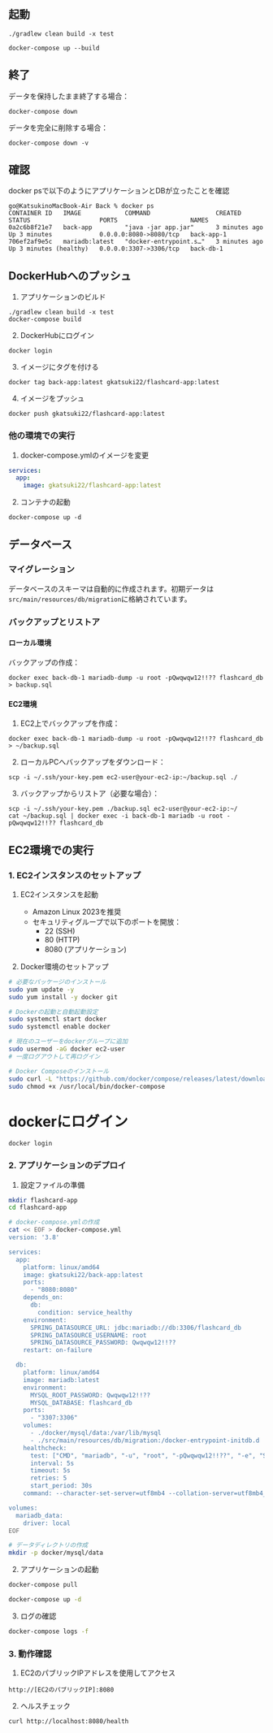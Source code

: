 ## 起動

`./gradlew clean build -x test`

`docker-compose up --build `

## 終了

データを保持したまま終了する場合：
```
docker-compose down
```

データを完全に削除する場合：
```
docker-compose down -v
```

## 確認

docker psで以下のようにアプリケーションとDBが立ったことを確認

```
go@KatsukinoMacBook-Air Back % docker ps
CONTAINER ID   IMAGE            COMMAND                  CREATED         STATUS                   PORTS                    NAMES
0a2c6b8f21e7   back-app         "java -jar app.jar"      3 minutes ago   Up 3 minutes             0.0.0.0:8080->8080/tcp   back-app-1
706ef2af9e5c   mariadb:latest   "docker-entrypoint.s…"   3 minutes ago   Up 3 minutes (healthy)   0.0.0.0:3307->3306/tcp   back-db-1
```

## DockerHubへのプッシュ

1. アプリケーションのビルド
```
./gradlew clean build -x test
docker-compose build
```

2. DockerHubにログイン
```
docker login
```

3. イメージにタグを付ける
```
docker tag back-app:latest gkatsuki22/flashcard-app:latest
```

4. イメージをプッシュ
```
docker push gkatsuki22/flashcard-app:latest
```

### 他の環境での実行

1. docker-compose.ymlのイメージを変更
```yaml
services:
  app:
    image: gkatsuki22/flashcard-app:latest
```

2. コンテナの起動
```
docker-compose up -d
```

## データベース

### マイグレーション
データベースのスキーマは自動的に作成されます。初期データは`src/main/resources/db/migration`に格納されています。

### バックアップとリストア

#### ローカル環境
バックアップの作成：
```
docker exec back-db-1 mariadb-dump -u root -pQwqwqw12!!?? flashcard_db > backup.sql
```

#### EC2環境
1. EC2上でバックアップを作成：
```
docker exec back-db-1 mariadb-dump -u root -pQwqwqw12!!?? flashcard_db > ~/backup.sql
```

2. ローカルPCへバックアップをダウンロード：
```
scp -i ~/.ssh/your-key.pem ec2-user@your-ec2-ip:~/backup.sql ./
```

3. バックアップからリストア（必要な場合）：
```
scp -i ~/.ssh/your-key.pem ./backup.sql ec2-user@your-ec2-ip:~/
cat ~/backup.sql | docker exec -i back-db-1 mariadb -u root -pQwqwqw12!!?? flashcard_db
```

## EC2環境での実行

### 1. EC2インスタンスのセットアップ

1. EC2インスタンスを起動
   - Amazon Linux 2023を推奨
   - セキュリティグループで以下のポートを開放：
     - 22 (SSH)
     - 80 (HTTP)
     - 8080 (アプリケーション)

2. Docker環境のセットアップ
```bash
# 必要なパッケージのインストール
sudo yum update -y
sudo yum install -y docker git

# Dockerの起動と自動起動設定
sudo systemctl start docker
sudo systemctl enable docker

# 現在のユーザーをdockerグループに追加
sudo usermod -aG docker ec2-user
# 一度ログアウトして再ログイン

# Docker Composeのインストール
sudo curl -L "https://github.com/docker/compose/releases/latest/download/docker-compose-$(uname -s)-$(uname -m)" -o /usr/local/bin/docker-compose
sudo chmod +x /usr/local/bin/docker-compose
```

# dockerにログイン
```
docker login
```

### 2. アプリケーションのデプロイ

1. 設定ファイルの準備
```bash
mkdir flashcard-app
cd flashcard-app

# docker-compose.ymlの作成
cat << EOF > docker-compose.yml
version: '3.8'

services:
  app:
    platform: linux/amd64
    image: gkatsuki22/back-app:latest
    ports:
      - "8080:8080"
    depends_on:
      db:
        condition: service_healthy
    environment:
      SPRING_DATASOURCE_URL: jdbc:mariadb://db:3306/flashcard_db
      SPRING_DATASOURCE_USERNAME: root
      SPRING_DATASOURCE_PASSWORD: Qwqwqw12!!??
    restart: on-failure

  db:
    platform: linux/amd64
    image: mariadb:latest
    environment:
      MYSQL_ROOT_PASSWORD: Qwqwqw12!!??
      MYSQL_DATABASE: flashcard_db
    ports:
      - "3307:3306"
    volumes:
      - ./docker/mysql/data:/var/lib/mysql
      - ./src/main/resources/db/migration:/docker-entrypoint-initdb.d
    healthcheck:
      test: ["CMD", "mariadb", "-u", "root", "-pQwqwqw12!!??", "-e", "SELECT 1"]
      interval: 5s
      timeout: 5s
      retries: 5
      start_period: 30s
    command: --character-set-server=utf8mb4 --collation-server=utf8mb4_unicode_ci

volumes:
  mariadb_data:
    driver: local
EOF

# データディレクトリの作成
mkdir -p docker/mysql/data
```

2. アプリケーションの起動

```bash
docker-compose pull

docker-compose up -d
```

3. ログの確認
```bash
docker-compose logs -f
```

### 3. 動作確認

1. EC2のパブリックIPアドレスを使用してアクセス
```
http://[EC2のパブリックIP]:8080
```

2. ヘルスチェック
```bash
curl http://localhost:8080/health
```

